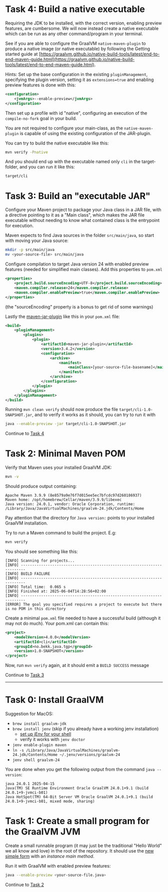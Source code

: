 

# Task 4: Build a native executable

Requiring the JDK to be installed, with the correct version, enabling preview features, are cumbersome. We will now instead create a native executable which can be run as any other command/program in your terminal.

See if you are able to configure the GraalVM `native-maven-plugin` to produce a native image (or native executable) by following the Getting started guide at [https://graalvm.github.io/native-build-tools/latest/end-to-end-maven-guide.html](https://graalvm.github.io/native-build-tools/latest/end-to-end-maven-guide.html).

Hints:
Set up the base configuration in the existing `pluginManagement`, specifying the plugin version, setting it as `extensions=true` and enabling preview features is done with this:

```xml
<configuration>
    <jvmArgs>--enable-preview</jvmArgs>
</configuration>
```

Then set up a profile with id "native", configuring an execution of the `compile-no-fork` goal in your build.

You are not required to configure your main-class, as the `native-maven-plugin` is capable of using the existing configuration of the JAR-plugin.

You can try to build the native executable like this:

```sh
mvn verify -Pnative
```

And you should end up with the executable named only `cli` in the target-folder, and you can run it like this:

```
target/cli
```





# Task 3: Build an "executable JAR"

Configure your Maven project to package your Java class in a JAR file, with a directive pointing to it as a "Main class", which makes the JAR file executable without needing to know what contained class is the entrypoint for execution.

Maven expects to find Java sources in the folder `src/main/java`, so start with moving your Java source:

```sh
mkdir -p src/main/java
mv <your-source-file> src/main/java
```

Configure compilation to target Java version 24 with enabled preview features (needed for simplified main classes). Add this properties to `pom.xml`

```xml
<properties>
    <project.build.sourceEncoding>UTF-8</project.build.sourceEncoding>
    <maven.compiler.release>24</maven.compiler.release>
    <maven.compiler.enablePreview>true</maven.compiler.enablePreview>
</properties>
```

(the "sourceEncoding" property is a bonus to get rid of some warnings)




Lastly the [maven-jar-plugin](https://maven.apache.org/plugins/maven-jar-plugin/) like this in your `pom.xml` file:

```xml
<build>
    <pluginManagement>
        <plugins>
            <plugin>
                <artifactId>maven-jar-plugin</artifactId>
                <version>3.4.2</version>
                <configuration>
                    <archive>
                        <manifest>
                            <mainClass>[your-source-file-basename]</mainClass>
                        </manifest>
                    </archive>
                </configuration>
            </plugin>
        </plugins>
    </pluginManagement>
</build>
```

Running `mvn clean verify` should now produce the file `target/cli-1.0-SNAPSHOT.jar`, and to verify it works as it should, you can try to run it with

```sh
java --enable-preview -jar target/cli-1.0-SNAPSHOT.jar
```


Continue to [Task 4](https://github.com/runeflobakk/graalvm-cli-tinkering/tree/task4)




# Task 2: Minimal Maven POM

Verify that Maven uses your installed GraalVM JDK:

```sh
mvn -v
```

Should produce output containing:

```
Apache Maven 3.9.9 (8e8579a9e76f7d015ee5ec7bfcdc97d260186937)
Maven home: /opt/homebrew/Cellar/maven/3.9.9/libexec
Java version: 24.0.1, vendor: Oracle Corporation, runtime: /Library/Java/JavaVirtualMachines/graalvm-24.jdk/Contents/Home
```

Pay attention that the directory for `Java version:` points to your installed GraalVM installation.

Try to run a Maven command to build the project. E.g:

```sh
mvn verify
```

You should see something like this:

```
[INFO] Scanning for projects...
[INFO] ------------------------------------------------------------------------
[INFO] BUILD FAILURE
[INFO] ------------------------------------------------------------------------
[INFO] Total time:  0.065 s
[INFO] Finished at: 2025-06-04T14:28:56+02:00
[INFO] ------------------------------------------------------------------------
[ERROR] The goal you specified requires a project to execute but there is no POM in this directory
```

Create a minimal `pom.xml` file needed to have a successful build (although it may not do much).
Your pom.xml can contain this:

```xml
<project>
    <modelVersion>4.0.0</modelVersion>
    <artifactId>cli</artifactId>
    <groupId>no.bekk.java.tgp</groupId>
    <version>1.0-SNAPSHOT</version>
</project>
```

Now, run `mvn verify` again, at it should emit a `BUILD SUCCESS` message


Continue to [Task 3](https://github.com/runeflobakk/graalvm-cli-tinkering/tree/task3)



--------------------



# Task 0: Install GraalVM

Suggestion for MacOS:
- `brew install graalvm-jdk`
- `brew install jenv` (skip if you already have a working jenv installation)
    - [set up jEnv for your shell](https://github.com/jenv/jenv?tab=readme-ov-file#12-configuring-your-shell)
    - verify it works with `jenv doctor`
- `jenv enable-plugin maven`
- `ln -s /Library/Java/JavaVirtualMachines/graalvm-24.jdk/Contents/Home ~/.jenv/versions/graalvm-24`
- `jenv shell graalvm-24`


You are done when you get the following output from the command `java --version`:

```
java 24.0.1 2025-04-15
Java(TM) SE Runtime Environment Oracle GraalVM 24.0.1+9.1 (build 24.0.1+9-jvmci-b01)
Java HotSpot(TM) 64-Bit Server VM Oracle GraalVM 24.0.1+9.1 (build 24.0.1+9-jvmci-b01, mixed mode, sharing)
```


# Task 1: Create a small program for the GraalVM JVM

Create a small runnable program (it may just be the traditional "Hello World" we all know and love) in the root of the repository.
It should use the [new simple form](https://docs.oracle.com/en/java/javase/24/language/simple-source-files-and-instance-main-methods.html)
with an _instance main method_.

Run it with GraalVM with enabled preview features:

```sh
java --enable-preview <your-source-file.java>
```

Continue to [Task 2](https://github.com/runeflobakk/graalvm-cli-tinkering/tree/task2)
